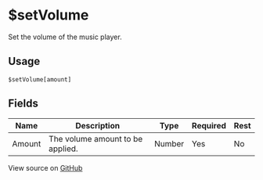 # $setVolume
Set the volume of the music player.
## Usage
```
$setVolume[amount]
```
## Fields
|  Name  |           Description            |  Type  | Required | Rest |
|--------|----------------------------------|--------|----------|------|
| Amount | The volume amount to be applied. | Number | Yes      | No   |

View source on [GitHub](https://github.com/Cyberghxst/forgemusic/blob/dev/src/natives/setVolume.ts)
